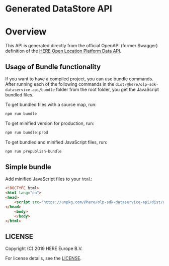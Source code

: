 # Generated DataStore API

# Overview

This API is generated directly from the official OpenAPI (former Swagger) definition of the [HERE Open Location Platform Data API](https://developer.here.com/olp/documentation/data-api/data_dev_guide/index.html).


## Usage of Bundle functionality

If you want to have a compiled project, you can use bundle commands. After running each of the following commands in the `dist/@here/olp-sdk-dataservice-api/bundle` folder from the root folder, you get the JavaScript bundled files.

To get bundled files with a source map, run:

```sh
npm run bundle
```

To get minified version for production, run:

```sh
npm run bundle:prod
```

To get bundled and minified JavaScript files, run:

```sh
npm run prepublish-bundle
```

## Simple bundle

Add minified JavaScript files to your `html`:

```html
<!DOCTYPE html>
<html lang="en">
<head>
    <script src="https://unpkg.com/@here/olp-sdk-dataservice-api/dist/olp-sdk-dataservice-api.min.js"></script>
</head>
    <body>
    </body>
</html>
```

## LICENSE

Copyright (C) 2019 HERE Europe B.V.

For license details, see the [LICENSE](LICENSE).